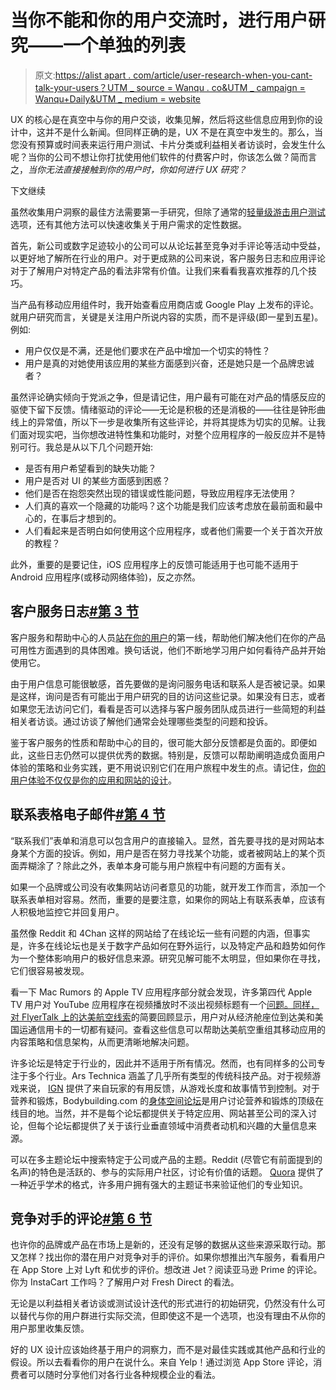 # 当你不能和你的用户交流时，进行用户研究——一个单独的列表

> 原文:[https://alist apart . com/article/user-research-when-you-cant-talk-your-users？UTM _ source = Wanqu . co&UTM _ campaign = Wanqu+Daily&UTM _ medium = website](https://alistapart.com/article/user-research-when-you-cant-talk-to-your-users?utm_source=wanqu.co&utm_campaign=Wanqu+Daily&utm_medium=website)

UX 的核心是在真空中与你的用户交谈，收集见解，然后将这些信息应用到你的设计中，这并不是什么新闻。但同样正确的是，UX 不是在真空中发生的。那么，当您没有预算或时间表来运行用户测试、卡片分类或利益相关者访谈时，会发生什么呢？当你的公司不想让你打扰使用他们软件的付费客户时，你该怎么做？简而言之，*当你无法直接接触到你的用户时，你如何进行 UX 研究？*

下文继续

虽然收集用户洞察的最佳方法需要第一手研究，但除了通常的[轻量级游击用户测试](http://www.uxbooth.com/articles/the-art-of-guerrilla-usability-testing/)选项，还有其他方法可以快速收集关于用户需求的定性数据。

首先，新公司或数字足迹较小的公司可以从论坛甚至竞争对手评论等活动中受益，以更好地了解所在行业的用户。对于更成熟的公司来说，客户服务日志和应用评论对于了解用户对特定产品的看法非常有价值。让我们来看看我喜欢推荐的几个技巧。

当产品有移动应用组件时，我开始查看应用商店或 Google Play 上发布的评论。就用户研究而言，关键是关注用户所说内容的实质，而不是评级(即一星到五星)。例如:

*   用户仅仅是不满，还是他们要求在产品中增加一个切实的特性？
*   用户是真的对她使用该应用的某些方面感到兴奋，还是她只是一个品牌忠诚者？

虽然评论确实倾向于党派之争，但是请记住，用户最有可能在对产品的情感反应的驱使下留下反馈。情绪驱动的评论——无论是积极的还是消极的——往往是钟形曲线上的异常值，所以下一步是收集所有这些评论，并将其提炼为切实的见解。让我们面对现实吧，当你想改进特性集和功能时，对整个应用程序的一般反应并不是特别可行。我总是从以下几个问题开始:

*   是否有用户希望看到的缺失功能？
*   用户是否对 UI 的某些方面感到困惑？
*   他们是否在抱怨突然出现的错误或性能问题，导致应用程序无法使用？
*   人们真的喜欢一个隐藏的功能吗？这个功能是我们应该考虑放在最前面和最中心的，在事后才想到的。
*   人们看起来是否明白如何使用这个应用程序，或者他们需要一个关于首次开放的教程？

此外，重要的是要记住，iOS 应用程序上的反馈可能适用于也可能不适用于 Android 应用程序(或移动网络体验)，反之亦然。

## 客户服务日志[#第 3 节](#section3)

客户服务和帮助中心的人员[站在你的用户](https://blog.recurly.com/2013/11/ux-customer-support)的第一线，帮助他们解决他们在你的产品可用性方面遇到的具体困难。换句话说，他们不断地学习用户如何看待产品并开始使用它。

由于用户信息可能很敏感，首先要做的是询问服务电话和联系人是否被记录。如果是这样，询问是否有可能出于用户研究的目的访问这些记录。如果没有日志，或者如果您无法访问它们，看看是否可以选择与客户服务团队成员进行一些简短的利益相关者访谈。通过访谈了解他们通常会处理哪些类型的问题和投诉。

鉴于客户服务的性质和帮助中心的目的，很可能大部分反馈都是负面的。即便如此，这些日志仍然可以提供优秀的数据。特别是，反馈可以帮助阐明造成负面用户体验的策略和业务实践，更不用说识别它们在用户旅程中发生的点。请记住，[你的用户体验不仅仅是你的应用和网站的设计](http://uxmag.com/articles/only-paying-attention-to-your-website-and-app-your-ux-probably-sucks)。

## 联系表格电子邮件[#第 4 节](#section4)

“联系我们”表单和消息可以包含用户的直接输入。显然，首先要寻找的是对网站本身某个方面的投诉。例如，用户是否在努力寻找某个功能，或者被网站上的某个页面弄糊涂了？除此之外，表单本身可能与用户旅程中有问题的方面有关。

如果一个品牌或公司没有收集网站访问者意见的功能，就开发工作而言，添加一个联系表单相对容易。然而，重要的是要注意，如果你的网站上有联系表单，应该有人积极地监控它并回复用户。

虽然像 Reddit 和 4Chan 这样的网站给了在线论坛一些有问题的内涵，但事实是，许多在线论坛也是关于数字产品如何在野外运行，以及特定产品和趋势如何作为一个整体影响用户的极好信息来源。研究见解可能不太明显，但如果你在寻找，它们很容易被发现。

看一下 Mac Rumors 的 Apple TV 应用程序部分就会发现，许多第四代 Apple TV 用户对 YouTube 应用程序在视频播放时不淡出视频标题有一个[问题。同样，对 FlyerTalk 上的](https://forums.macrumors.com/threads/youtube-app-issue-while-playing-videos.2025229/)[达美航空线索](https://www.flyertalk.com/forum/delta-air-lines-skymiles-665/)的简要回顾显示，用户对从经济舱座位到达美和美国运通信用卡的一切都有疑问。查看这些信息可以帮助达美航空重组其移动应用的内容策略和信息架构，从而更清晰地解决问题。

许多论坛是特定于行业的，因此并不适用于所有情况。然而，也有同样多的公司专注于多个行业。Ars Technica 涵盖了几乎所有类型的传统科技产品。对于视频游戏来说， [IGN](http://www.ign.com/) 提供了来自玩家的有用反馈，从游戏长度和故事情节到控制。对于营养和锻炼，Bodybuilding.com 的[身体空间论坛](http://forum.bodybuilding.com/index.php)是用户讨论营养和锻炼的顶级在线目的地。当然，并不是每个论坛都提供关于特定应用、网站甚至公司的深入讨论，但每个论坛都提供了关于该行业垂直领域中消费者动机和兴趣的大量信息来源。

可以在多主题论坛中搜索特定于公司或产品的主题。Reddit (尽管它有前面提到的名声)的特色是活跃的、参与的实际用户社区，讨论有价值的话题。 [Quora](https://www.quora.com/) 提供了一种近乎学术的格式，许多用户拥有强大的主题证书来验证他们的专业知识。

## 竞争对手的评论[#第 6 节](#section6)

也许你的品牌或产品在市场上是新的，还没有足够的数据从这些来源采取行动。那又怎样？找出你的潜在用户对竞争对手的评价。如果你想推出汽车服务，看看用户在 App Store 上对 Lyft 和优步的评价。想改进 Jet？阅读亚马逊 Prime 的评论。你为 InstaCart 工作吗？了解用户对 Fresh Direct 的看法。

无论是以利益相关者访谈或测试设计迭代的形式进行的初始研究，仍然没有什么可以替代与你的用户群进行实际交流，但即使这不是一个选项，也没有理由不从你的用户那里收集反馈。

好的 UX 设计应该始终基于用户的洞察力，而不是对最佳实践或其他产品和行业的假设。所以去看看你的用户在说什么。来自 Yelp！通过浏览 App Store 评论，消费者可以随时分享他们对各行业各种规模企业的看法。